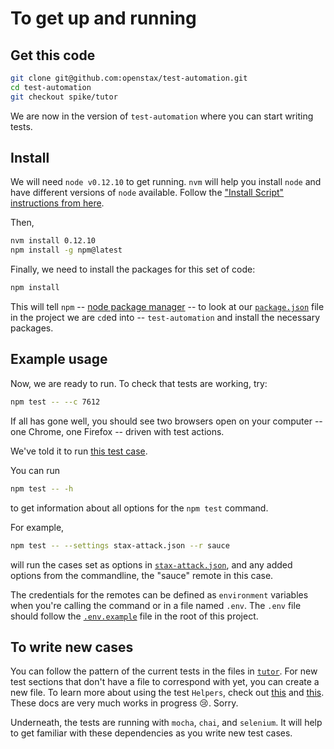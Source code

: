 # To get up and running

## Get this code

```bash
git clone git@github.com:openstax/test-automation.git
cd test-automation
git checkout spike/tutor
```

We are now in the version of `test-automation` where you can start writing tests.

## Install

We will need `node v0.12.10` to get running.  `nvm` will help you install `node` and have different versions of `node` available.  Follow the ["Install Script" instructions from here](https://github.com/creationix/nvm#install-script).

Then,

```bash
nvm install 0.12.10
npm install -g npm@latest
```

Finally, we need to install the packages for this set of code:

```bash
npm install
```

This will tell `npm` -- [node package manager](https://docs.npmjs.com/getting-started/what-is-npm) -- to look at our [`package.json`](../package.json) file in the project we are `cd`ed into -- `test-automation` and install the necessary packages.

## Example usage

Now, we are ready to run.  To check that tests are working, try:

```bash
npm test -- --c 7612
```

If all has gone well, you should see two browsers open on your computer -- one Chrome, one Firefox -- driven with test actions.

We've told it to run [this test case](./tutor/teacher-views.coffee#L64-L84).

You can run

```bash
npm test -- -h
```
to get information about all options for the `npm test` command.

For example,

```bash
npm test -- --settings stax-attack.json --r sauce
```

will run the cases set as options in [`stax-attack.json`](../stax-attack.json), and any added options from the commandline, the "sauce" remote in this case.

The credentials for the remotes can be defined as `environment` variables when you're calling the command or in a file named `.env`.  The `.env` file should follow the [`.env.example`](../.env.example) file in the root of this project.

## To write new cases

You can follow the pattern of the current tests in the files in [`tutor`](./tutor).  For new test sections that don't have a file to correspond with yet, you can create a new file.  To learn more about using the test `Helpers`, check out [this](https://github.com/openstax/tutor-js/tree/master/test-integration/helpers) and [this](http://openstax.github.io/tutor-js/docs/).  These docs are very much works in progress :cry:.  Sorry.


Underneath, the tests are running with `mocha`, `chai`, and `selenium`.  It will help to get familiar with these dependencies as you write new test cases.
